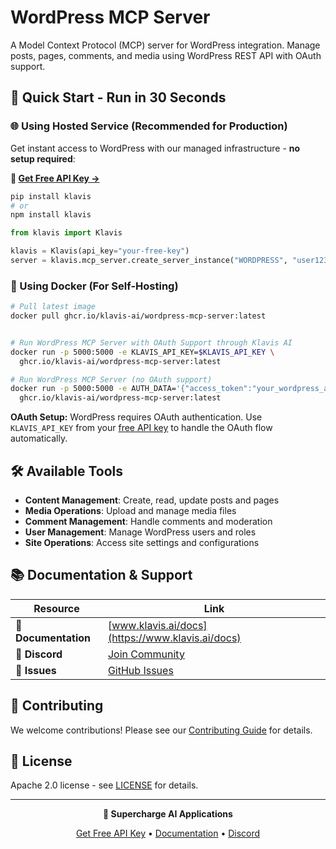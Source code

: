 # WordPress MCP Server

A Model Context Protocol (MCP) server for WordPress integration. Manage posts, pages, comments, and media using WordPress REST API with OAuth support.

## 🚀 Quick Start - Run in 30 Seconds

### 🌐 Using Hosted Service (Recommended for Production)

Get instant access to WordPress with our managed infrastructure - **no setup required**:

**🔗 [Get Free API Key →](https://www.klavis.ai/home/api-keys)**

```bash
pip install klavis
# or
npm install klavis
```

```python
from klavis import Klavis

klavis = Klavis(api_key="your-free-key")
server = klavis.mcp_server.create_server_instance("WORDPRESS", "user123")
```

### 🐳 Using Docker (For Self-Hosting)

```bash
# Pull latest image
docker pull ghcr.io/klavis-ai/wordpress-mcp-server:latest


# Run WordPress MCP Server with OAuth Support through Klavis AI
docker run -p 5000:5000 -e KLAVIS_API_KEY=$KLAVIS_API_KEY \
  ghcr.io/klavis-ai/wordpress-mcp-server:latest

# Run WordPress MCP Server (no OAuth support)
docker run -p 5000:5000 -e AUTH_DATA='{"access_token":"your_wordpress_api_token_here"}' \
  ghcr.io/klavis-ai/wordpress-mcp-server:latest
```

**OAuth Setup:** WordPress requires OAuth authentication. Use `KLAVIS_API_KEY` from your [free API key](https://www.klavis.ai/home/api-keys) to handle the OAuth flow automatically.

## 🛠️ Available Tools

- **Content Management**: Create, read, update posts and pages
- **Media Operations**: Upload and manage media files
- **Comment Management**: Handle comments and moderation
- **User Management**: Manage WordPress users and roles
- **Site Operations**: Access site settings and configurations

## 📚 Documentation & Support

| Resource | Link |
|----------|------|
| **📖 Documentation** | [www.klavis.ai/docs](https://www.klavis.ai/docs) |
| **💬 Discord** | [Join Community](https://discord.gg/p7TuTEcssn) |
| **🐛 Issues** | [GitHub Issues](https://github.com/klavis-ai/klavis/issues) |

## 🤝 Contributing

We welcome contributions! Please see our [Contributing Guide](../../CONTRIBUTING.md) for details.

## 📜 License

Apache 2.0 license - see [LICENSE](../../LICENSE) for details.

---

<div align="center">
  <p><strong>🚀 Supercharge AI Applications </strong></p>
  <p>
    <a href="https://www.klavis.ai">Get Free API Key</a> •
    <a href="https://www.klavis.ai/docs">Documentation</a> •
    <a href="https://discord.gg/p7TuTEcssn">Discord</a>
  </p>
</div>
